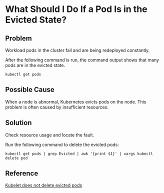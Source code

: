 # What Should I Do If a Pod Is in the Evicted State?<a name="cce_faq_00199"></a>

## Problem<a name="en-us_topic_0242566258_section19742165464710"></a>

Workload pods in the cluster fail and are being redeployed constantly.

After the following command is run, the command output shows that many pods are in the evicted state.

```
kubectl get pods
```

## Possible Cause<a name="en-us_topic_0242566258_section1752181225011"></a>

When a node is abnormal, Kubernetes evicts pods on the node. This problem is often caused by insufficient resources.

## Solution<a name="en-us_topic_0242566258_section127261381585"></a>

Check resource usage and locate the fault.

Run the following command to delete the evicted pods:

```
kubectl get pods | grep Evicted | awk '{print $1}' | xargs kubectl delete pod 
```

## Reference<a name="en-us_topic_0242566258_section125827455817"></a>

[Kubelet does not delete evicted pods](https://github.com/kubernetes/kubernetes/issues/55051)

